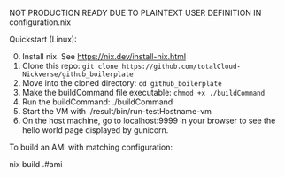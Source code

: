 NOT PRODUCTION READY DUE TO PLAINTEXT USER DEFINITION IN configuration.nix

Quickstart (Linux):

0. Install nix. See https://nix.dev/install-nix.html
1. Clone this repo: `git clone https://github.com/totalCloud-Nickverse/github_boilerplate`
2. Move into the cloned directory: `cd github_boilerplate`
3. Make the buildCommand file executable: `chmod +x ./buildCommand`
4. Run the buildCommand: ./buildCommand
5. Start the VM with ./result/bin/run-testHostname-vm
6. On the host machine, go to localhost:9999 in your browser to see the hello world page displayed by gunicorn.


To build an AMI with matching configuration:

nix build .#ami



